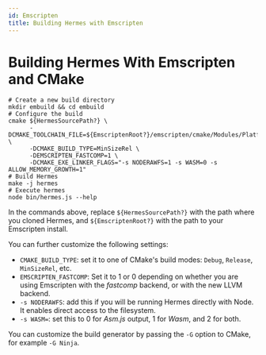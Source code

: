 ```yaml
---
id: Emscripten
title: Building Hermes with Emscripten
---
```


# Building Hermes With Emscripten and CMake

    # Create a new build directory
    mkdir embuild && cd embuild
    # Configure the build
    cmake ${HermesSourcePath?} \
          -DCMAKE_TOOLCHAIN_FILE=${EmscriptenRoot?}/emscripten/cmake/Modules/Platform/Emscripten.cmake \
          -DCMAKE_BUILD_TYPE=MinSizeRel \
          -DEMSCRIPTEN_FASTCOMP=1 \
          -DCMAKE_EXE_LINKER_FLAGS="-s NODERAWFS=1 -s WASM=0 -s ALLOW_MEMORY_GROWTH=1"
    # Build Hermes
    make -j hermes
    # Execute hermes
    node bin/hermes.js --help
    
In the commands above, replace `${HermesSourcePath?}` with the path where you
cloned Hermes, and `${EmscriptenRoot?}` with the path to your Emscripten
install.

You can further customize the following settings:
- `CMAKE_BUILD_TYPE`: set it to one of CMake's build modes: `Debug`, `Release`, 
`MinSizeRel`, etc.
- `EMSCRIPTEN_FASTCOMP`: Set it to 1 or 0 depending on whether you are using
Emscripten with the *fastcomp* backend, or with the new LLVM backend.
- `-s NODERAWFS`: add this if you will be running Hermes directly with Node. It
enables direct access to the filesystem.
- `-s WASM=`: set this to 0 for *Asm.js* output, 1 for *Wasm*, and 2 for both.

You can customize the build generator by passing the `-G` option to CMake, for 
example `-G Ninja`.

